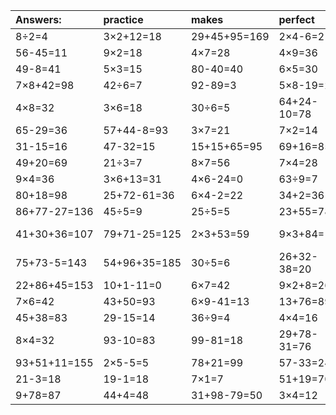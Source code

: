 | Answers: | practice | makes | perfect | ! |
| :--- | :--- | :--- | :--- | :--- |
| 8÷2=4 | 3×2+12=18 | 29+45+95=169 | 2×4-6=2 | 9×3=27 | 
| 56-45=11 | 9×2=18 | 4×7=28 | 4×9=36 | 6+7=13 | 
| 49-8=41 | 5×3=15 | 80-40=40 | 6×5=30 | 10÷5=2 | 
| 7×8+42=98 | 42÷6=7 | 92-89=3 | 5×8-19=21 | 9×3+99=126 | 
| 4×8=32 | 3×6=18 | 30÷6=5 | 64+24-10=78 | 7×9+85=148 | 
| 65-29=36 | 57+44-8=93 | 3×7=21 | 7×2=14 | 3×6-8=10 | 
| 31-15=16 | 47-32=15 | 15+15+65=95 | 69+16=85 | 91-90=1 | 
| 49+20=69 | 21÷3=7 | 8×7=56 | 7×4=28 | 36÷6=6 | 
| 9×4=36 | 3×6+13=31 | 4×6-24=0 | 63÷9=7 | 16+48=64 | 
| 80+18=98 | 25+72-61=36 | 6×4-2=22 | 34+2=36 | 39+16=55 | 
| 86+77-27=136 | 45÷5=9 | 25÷5=5 | 23+55=78 | 4×6=24 | 
| 41+30+36=107 | 79+71-25=125 | 2×3+53=59 | 9×3+84=111 | 41+74-1=114 | 
| 75+73-5=143 | 54+96+35=185 | 30÷5=6 | 26+32-38=20 | 36+80-18=98 | 
| 22+86+45=153 | 10+1-11=0 | 6×7=42 | 9×2+8=26 | 2×2=4 | 
| 7×6=42 | 43+50=93 | 6×9-41=13 | 13+76=89 | 95-81=14 | 
| 45+38=83 | 29-15=14 | 36÷9=4 | 4×4=16 | 5×7=35 | 
| 8×4=32 | 93-10=83 | 99-81=18 | 29+78-31=76 | 7×9+88=151 | 
| 93+51+11=155 | 2×5-5=5 | 78+21=99 | 57-33=24 | 7×5=35 | 
| 21-3=18 | 19-1=18 | 7×1=7 | 51+19=70 | 4÷2=2 | 
| 9+78=87 | 44+4=48 | 31+98-79=50 | 3×4=12 | 63-37=26 | 

